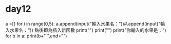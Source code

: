 # day12
a =[]
for i in range(0,5):
  a.append(input("輸入水果名："))#.append(input("輸入水果名："))   點後即為插入新函數
print("")
print("")
print("你輸入的水果是：")
for b in a:
  print(b+" ",end="")
